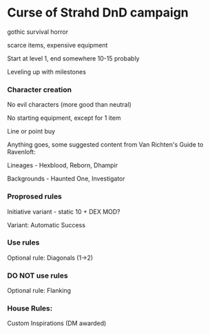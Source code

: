 # Curse of Strahd DnD campaign

gothic survival horror

scarce items, expensive equipment

Start at level 1, end somewhere 10-15 probably

Leveling up with milestones

### Character creation

No evil characters (more good than neutral)

No starting equipment, except for 1 item

Line or point buy

Anything goes, some suggested content from Van Richten's Guide to Ravenloft:

  Lineages - Hexblood, Reborn, Dhampir
  
  Backgrounds - Haunted One, Investigator


### Proprosed rules
Initiative variant - static 10 + DEX MOD?

Variant: Automatic Success

### Use rules
Optional rule: Diagonals (1->2)

### DO NOT use rules
Optional rule: Flanking

### House Rules:
Custom Inspirations (DM awarded)
